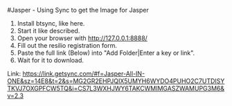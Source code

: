 #Jasper - Using Sync to get the Image for Jasper

1. Install btsync, like here.
2. Start it like described.
3. Open your browser with http://127.0.0.1:8888/
4. Fill out the resilio registration form.
5. Paste the full link (Below) into "Add Folder|Enter a key or link". 
6. Wait for it to download.


Link:
https://link.getsync.com/#f=Jasper-All-IN-ONE&sz=14E8&t=2&s=MG2GR2EHPJQIX5UMYH6WYDO4PUHO2C7UTDISYTKVJ7OXGPFCW5TQ&i=CS7L3WXHJWY6TAKCWMIMGASZWAMUPG3M6&v=2.3